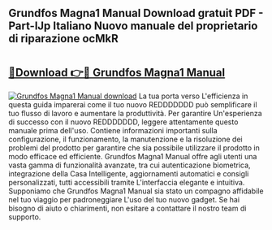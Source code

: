 ## Grundfos Magna1 Manual Download gratuit PDF - Part-lJp Italiano Nuovo manuale del proprietario di riparazione ocMkR

# <h2><a href="http://dfa3yy.blite.top/?on=Grundfos+Magna1+Manual">🔗Download 👉🔴 Grundfos Magna1 Manual</a></h2>

[![Grundfos Magna1 Manual download](https://i.imgur.com/lujVjoI.png)](http://dfa3yy.blite.top/?on=Grundfos+Magna1+Manual)
La tua porta verso L'efficienza in questa guida imparerai come il tuo nuovo REDDDDDDD può semplificare il tuo flusso di lavoro e aumentare la produttività. Per garantire Un'esperienza di successo con il nuovo REDDDDDDD, leggere attentamente questo manuale prima dell'uso. Contiene informazioni importanti sulla configurazione, il funzionamento, la manutenzione e la risoluzione dei problemi del prodotto per garantire che sia possibile utilizzare il prodotto in modo efficace ed efficiente. Grundfos Magna1 Manual offre agli utenti una vasta gamma di funzionalità avanzate, tra cui autenticazione biometrica, integrazione della Casa Intelligente, aggiornamenti automatici e consigli personalizzati, tutti accessibili tramite L'interfaccia elegante e intuitiva. Supponiamo che Grundfos Magna1 Manual sia stato un compagno affidabile nel tuo viaggio per padroneggiare L'uso del tuo nuovo gadget. Se hai bisogno di aiuto o chiarimenti, non esitare a contattare il nostro team di supporto.
